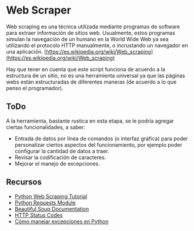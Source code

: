 # Web Scraper

Web scraping es una técnica utilizada mediante programas de software para extraer información de sitios web. Usualmente, estos programas simulan la navegación de un humano en la World Wide Web ya sea utilizando el protocolo HTTP manualmente, o incrustando un navegador en una aplicación. [https://es.wikipedia.org/wiki/Web_scraping](https://es.wikipedia.org/wiki/Web_scraping)

Hay que tener en cuenta que este script funciona de acuerdo a la estructura de un sitio, no es una herramienta universal ya que las páginas webs están estructuradas de diferentes maneras (de acuerdo a lo que penso el programador).

## ToDo

A la herramienta, bastante rustica en esta etapa, se le podría agregar ciertas funcionalidades, a saber:

- Entrada de datos por línea de comandos (o interfaz gráfica) para poder personalizar ciertos aspectos del funcionamiento, por ejemplo poder configurar la cantidad de datos a traer.
- Revisar la codificación de caracteres.
- Mejorar el manejo de excepciones.

## Recursos

- [Python Web Scraping Tutorial](https://www.geeksforgeeks.org/python-web-scraping-tutorial/)
- [Python Requests Module](https://www.w3schools.com/python/module_requests.asp)
- [Beautiful Soup Documentation](https://beautiful-soup-4.readthedocs.io/en/latest/)
- [HTTP Status Codes](https://httpstatuses.com/)
- [Cómo manejar excepciones en Python](https://www.freecodecamp.org/espanol/news/sentencias-try-y-except-de-python-como-menejar-excepciones-en-python/)
